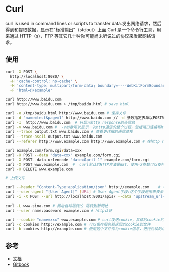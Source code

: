 # Curl

curl is used in command lines or scripts to transfer data.发出网络请求，然后得到和提取数据，显示在"标准输出"（stdout）上面.Curl 是一个命令行工具，用来通过 HTTP（s），FTP 等其它几十种你可能尚未听说过的协议来发起网络请求。

## 使用


```sh
curl -X POST \
  http://localhost:8080/ \
  -H 'cache-control: no-cache' \
  -H 'content-type: multipart/form-data; boundary=----WebKitFormBoundary7MA4YWxkTrZu0gW' \
  -F 'html=@/example'

curl http://www.baidu.com 
curl http://www.baidu.com > /tmp/baidu.html # save html

curl -o /tmp/baidu.html http://www.baidu.com # 保存文件
curl -d "name=test&page=1" http://www.baidu.com // -d 参数指定表单以POST的形式执行。
curl -I  http://www.baidu.com  # 只显示http response的头信息
curl -v www.baidu.com #  -v参数可以显示一次http通信的整个过程，包括端口连接和http request头信息
curl --trace output.txt www.baidu.com # 查看更详细的通信过程
curl --trace-ascii output.txt www.baidu.com
curl --referer http://www.example.com http://www.example.com # 在http request头信息中，提供一个referer字段，表示你是从哪里跳转过来的

curl example.com/form.cgi?data=xxx
curl -X POST --data "data=xxx" example.com/form.cgi
curl -X POST--data-urlencode "date=April 1" example.com/form.cgi
curl -X POST www.example.com  #  curl默认的HTTP方法是GET，使用-X参数可以支持其他动词。
curl -X DELETE www.example.com

# 上传文件

curl --header "Content-Type:application/json" http://example.com    # 增加一个头信息
curl --user-agent "[User Agent]" [URL] # User Agent字段:这个字段是用来表示客户端的设备信息。服务器有时会根据这个字段，针对不同设备，返回不同格式的网页
curl -i -X POST --url http://localhost:8001/apis/ --data 'upstream_url=http://camp.uats.cc' --data 'request_path=login' # i:显示http response的头信息，连同网页代码一起

curl -L www.sina.com # 网址自动跳转的 跳转到新网址
curl --user name:password example.com # http认证

curl --cookie "name=xxx" www.example.com # curl发送cookie，具体的cookie的值，可以从http response头信息的`Set-Cookie`字段中得到
curl -c cookies http://example.com # 可以保存服务器返回的cookie到文件
curl -b cookies http://example.com # 使用这个文件作为cookie信息，进行后续的请求
```

## 参考

* [文档](https://ec.haxx.se/)
* [Gitbook](https://www.gitbook.com/book/bagder/everything-curl/details)
